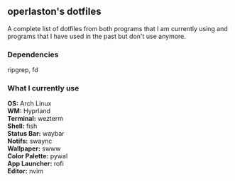 ## operlaston's dotfiles
A complete list of dotfiles from both programs that I am currently using and programs that I have used in the past but don't use anymore.

### Dependencies
ripgrep, fd

### What I currently use
**OS:** Arch Linux\
**WM:** Hyprland\
**Terminal:** wezterm\
**Shell:** fish\
**Status Bar:** waybar\
**Notifs:** swaync\
**Wallpaper:** swww\
**Color Palette:** pywal\
**App Launcher:** rofi\
**Editor:** nvim
